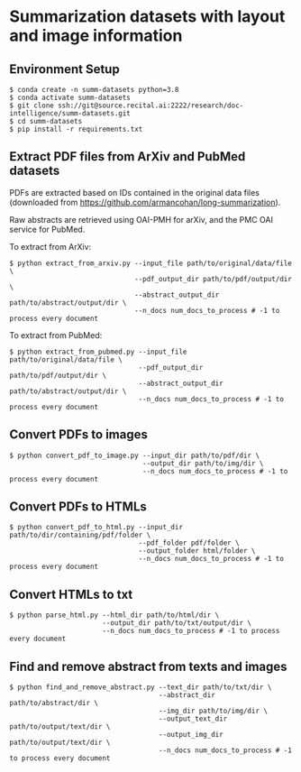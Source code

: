 # Summarization datasets with layout and image information

## Environment Setup 

~~~shell
$ conda create -n summ-datasets python=3.8
$ conda activate summ-datasets 
$ git clone ssh://git@source.recital.ai:2222/research/doc-intelligence/summ-datasets.git
$ cd summ-datasets
$ pip install -r requirements.txt
~~~

## Extract PDF files from ArXiv and PubMed datasets

PDFs are extracted based on IDs contained in the original data files (downloaded from https://github.com/armancohan/long-summarization). 

Raw abstracts are retrieved using OAI-PMH for arXiv, and the PMC OAI service for PubMed. 

To extract from ArXiv:
~~~shell
$ python extract_from_arxiv.py --input_file path/to/original/data/file \
                               --pdf_output_dir path/to/pdf/output/dir \
                               --abstract_output_dir path/to/abstract/output/dir \
                               --n_docs num_docs_to_process # -1 to process every document
~~~

To extract from PubMed:
~~~shell
$ python extract_from_pubmed.py --input_file path/to/original/data/file \
                                --pdf_output_dir path/to/pdf/output/dir \
                                --abstract_output_dir path/to/abstract/output/dir \
                                --n_docs num_docs_to_process # -1 to process every document
~~~

## Convert PDFs to images

~~~shell
$ python convert_pdf_to_image.py --input_dir path/to/pdf/dir \
                                 --output_dir path/to/img/dir \
                                 --n_docs num_docs_to_process # -1 to process every document
~~~

## Convert PDFs to HTMLs

~~~shell
$ python convert_pdf_to_html.py --input_dir path/to/dir/containing/pdf/folder \
                                --pdf_folder pdf/folder \
                                --output_folder html/folder \
                                --n_docs num_docs_to_process # -1 to process every document
~~~

## Convert HTMLs to txt

~~~shell
$ python parse_html.py --html_dir path/to/html/dir \
                       --output_dir path/to/txt/output/dir \
                       --n_docs num_docs_to_process # -1 to process every document
~~~

## Find and remove abstract from texts and images

~~~
$ python find_and_remove_abstract.py --text_dir path/to/txt/dir \
                                     --abstract_dir path/to/abstract/dir \
                                     --img_dir path/to/img/dir \
                                     --output_text_dir path/to/output/text/dir \
                                     --output_img_dir path/to/output/text/dir \
                                     --n_docs num_docs_to_process # -1 to process every document
~~~

